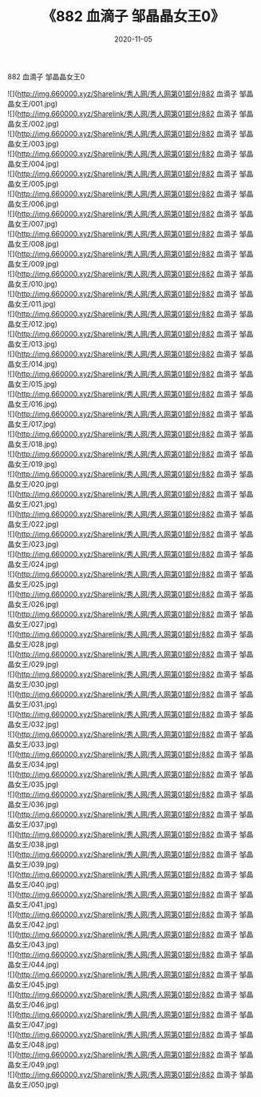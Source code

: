 ﻿---
layout: post
title:  《882 血滴子 邹晶晶女王0》
date:   2020-11-05
img: http://img.660000.xyz/Sharelink/秀人网/秀人网第01部分/882 血滴子 邹晶晶女王0/000.jpg
categories: [美女, 清纯, 唯美]
---

882 血滴子 邹晶晶女王0

  ![](http://img.660000.xyz/Sharelink/秀人网/秀人网第01部分/882 血滴子 邹晶晶女王/001.jpg) <br> ![](http://img.660000.xyz/Sharelink/秀人网/秀人网第01部分/882 血滴子 邹晶晶女王/002.jpg) <br> ![](http://img.660000.xyz/Sharelink/秀人网/秀人网第01部分/882 血滴子 邹晶晶女王/003.jpg) <br> ![](http://img.660000.xyz/Sharelink/秀人网/秀人网第01部分/882 血滴子 邹晶晶女王/004.jpg) <br> ![](http://img.660000.xyz/Sharelink/秀人网/秀人网第01部分/882 血滴子 邹晶晶女王/005.jpg) <br> ![](http://img.660000.xyz/Sharelink/秀人网/秀人网第01部分/882 血滴子 邹晶晶女王/006.jpg) <br> ![](http://img.660000.xyz/Sharelink/秀人网/秀人网第01部分/882 血滴子 邹晶晶女王/007.jpg) <br> ![](http://img.660000.xyz/Sharelink/秀人网/秀人网第01部分/882 血滴子 邹晶晶女王/008.jpg) <br> ![](http://img.660000.xyz/Sharelink/秀人网/秀人网第01部分/882 血滴子 邹晶晶女王/009.jpg) <br> ![](http://img.660000.xyz/Sharelink/秀人网/秀人网第01部分/882 血滴子 邹晶晶女王/010.jpg) <br> ![](http://img.660000.xyz/Sharelink/秀人网/秀人网第01部分/882 血滴子 邹晶晶女王/011.jpg) <br> ![](http://img.660000.xyz/Sharelink/秀人网/秀人网第01部分/882 血滴子 邹晶晶女王/012.jpg) <br> ![](http://img.660000.xyz/Sharelink/秀人网/秀人网第01部分/882 血滴子 邹晶晶女王/013.jpg) <br> ![](http://img.660000.xyz/Sharelink/秀人网/秀人网第01部分/882 血滴子 邹晶晶女王/014.jpg) <br> ![](http://img.660000.xyz/Sharelink/秀人网/秀人网第01部分/882 血滴子 邹晶晶女王/015.jpg) <br> ![](http://img.660000.xyz/Sharelink/秀人网/秀人网第01部分/882 血滴子 邹晶晶女王/016.jpg) <br> ![](http://img.660000.xyz/Sharelink/秀人网/秀人网第01部分/882 血滴子 邹晶晶女王/017.jpg) <br> ![](http://img.660000.xyz/Sharelink/秀人网/秀人网第01部分/882 血滴子 邹晶晶女王/018.jpg) <br> ![](http://img.660000.xyz/Sharelink/秀人网/秀人网第01部分/882 血滴子 邹晶晶女王/019.jpg) <br> ![](http://img.660000.xyz/Sharelink/秀人网/秀人网第01部分/882 血滴子 邹晶晶女王/020.jpg) <br> ![](http://img.660000.xyz/Sharelink/秀人网/秀人网第01部分/882 血滴子 邹晶晶女王/021.jpg) <br> ![](http://img.660000.xyz/Sharelink/秀人网/秀人网第01部分/882 血滴子 邹晶晶女王/022.jpg) <br> ![](http://img.660000.xyz/Sharelink/秀人网/秀人网第01部分/882 血滴子 邹晶晶女王/023.jpg) <br> ![](http://img.660000.xyz/Sharelink/秀人网/秀人网第01部分/882 血滴子 邹晶晶女王/024.jpg) <br> ![](http://img.660000.xyz/Sharelink/秀人网/秀人网第01部分/882 血滴子 邹晶晶女王/025.jpg) <br> ![](http://img.660000.xyz/Sharelink/秀人网/秀人网第01部分/882 血滴子 邹晶晶女王/026.jpg) <br> ![](http://img.660000.xyz/Sharelink/秀人网/秀人网第01部分/882 血滴子 邹晶晶女王/027.jpg) <br> ![](http://img.660000.xyz/Sharelink/秀人网/秀人网第01部分/882 血滴子 邹晶晶女王/028.jpg) <br> ![](http://img.660000.xyz/Sharelink/秀人网/秀人网第01部分/882 血滴子 邹晶晶女王/029.jpg) <br> ![](http://img.660000.xyz/Sharelink/秀人网/秀人网第01部分/882 血滴子 邹晶晶女王/030.jpg) <br> ![](http://img.660000.xyz/Sharelink/秀人网/秀人网第01部分/882 血滴子 邹晶晶女王/031.jpg) <br> ![](http://img.660000.xyz/Sharelink/秀人网/秀人网第01部分/882 血滴子 邹晶晶女王/032.jpg) <br> ![](http://img.660000.xyz/Sharelink/秀人网/秀人网第01部分/882 血滴子 邹晶晶女王/033.jpg) <br> ![](http://img.660000.xyz/Sharelink/秀人网/秀人网第01部分/882 血滴子 邹晶晶女王/034.jpg) <br> ![](http://img.660000.xyz/Sharelink/秀人网/秀人网第01部分/882 血滴子 邹晶晶女王/035.jpg) <br> ![](http://img.660000.xyz/Sharelink/秀人网/秀人网第01部分/882 血滴子 邹晶晶女王/036.jpg) <br> ![](http://img.660000.xyz/Sharelink/秀人网/秀人网第01部分/882 血滴子 邹晶晶女王/037.jpg) <br> ![](http://img.660000.xyz/Sharelink/秀人网/秀人网第01部分/882 血滴子 邹晶晶女王/038.jpg) <br> ![](http://img.660000.xyz/Sharelink/秀人网/秀人网第01部分/882 血滴子 邹晶晶女王/039.jpg) <br> ![](http://img.660000.xyz/Sharelink/秀人网/秀人网第01部分/882 血滴子 邹晶晶女王/040.jpg) <br> ![](http://img.660000.xyz/Sharelink/秀人网/秀人网第01部分/882 血滴子 邹晶晶女王/041.jpg) <br> ![](http://img.660000.xyz/Sharelink/秀人网/秀人网第01部分/882 血滴子 邹晶晶女王/042.jpg) <br> ![](http://img.660000.xyz/Sharelink/秀人网/秀人网第01部分/882 血滴子 邹晶晶女王/043.jpg) <br> ![](http://img.660000.xyz/Sharelink/秀人网/秀人网第01部分/882 血滴子 邹晶晶女王/044.jpg) <br> ![](http://img.660000.xyz/Sharelink/秀人网/秀人网第01部分/882 血滴子 邹晶晶女王/045.jpg) <br> ![](http://img.660000.xyz/Sharelink/秀人网/秀人网第01部分/882 血滴子 邹晶晶女王/046.jpg) <br> ![](http://img.660000.xyz/Sharelink/秀人网/秀人网第01部分/882 血滴子 邹晶晶女王/047.jpg) <br> ![](http://img.660000.xyz/Sharelink/秀人网/秀人网第01部分/882 血滴子 邹晶晶女王/048.jpg) <br> ![](http://img.660000.xyz/Sharelink/秀人网/秀人网第01部分/882 血滴子 邹晶晶女王/049.jpg) <br> ![](http://img.660000.xyz/Sharelink/秀人网/秀人网第01部分/882 血滴子 邹晶晶女王/050.jpg) <br>